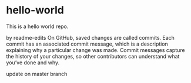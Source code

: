 # hello-world
This is a hello world repo.

by readme-edits
On GitHub, saved changes are called commits. Each commit has an associated commit message, which is a description explaining why a particular change was made. Commit messages capture the history of your changes, so other contributors can understand what you’ve done and why.

update on master branch
